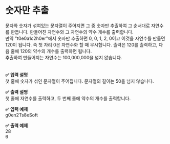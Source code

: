 # 숫자만 추출  

문자와 숫자가 섞여있는 문자열이 주어지면 그 중 숫자만 추출하여 그 순서대로 자연수를 만듭니다. 만들어진 자연수와 그 자연수의 약수 개수를 출력합니다.  
만약 "t0e0a1c2h0er"에서 숫자만 추출하면 0, 0, 1, 2, 0이고 이것을 자연수를 만들면 120이 됩니다. 즉 첫 자리 0은 자연수화 할 때 무시합니다. 출력은 120를 출력하고, 다음 줄에 120의 약수의 개수를 출력하면 됩니다.  
추출하여 만들어지는 자연수는 100,000,000을 넘지 않습니다.  
<br>
<br>
**✅ 입력 설명**  
첫 줄에 숫자가 섞인 문자열이 주어집니다. 문자열의 길이는 50을 넘지 않습니다.  
  
**✅ 출력 설명**  
첫 줄에 자연수를 출력하고, 두 번째 줄에 약수의 개수를 출력합니다.   
  
**✅ 입력 예제**  
g0en2Ts8eSoft  
  
**✅ 출력 예제**  
28  
6  
